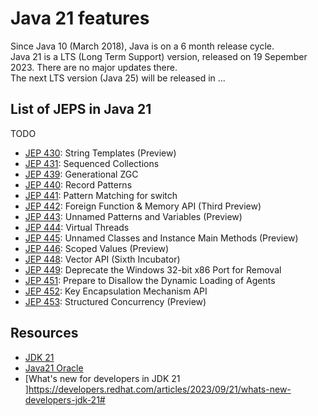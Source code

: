# Java 21 features
Since Java 10 (March 2018), Java is on a 6 month release cycle. </br>
Java 21 is a LTS (Long Term Support) version, released on 19 Sepember 2023. There are no major updates there.</br>
The next LTS version (Java 25) will be released in ...

## List of JEPS in Java 21
TODO
* [JEP 430](https://openjdk.org/jeps/430): String Templates (Preview)
* [JEP 431](https://openjdk.org/jeps/431): Sequenced Collections
* [JEP 439](https://openjdk.org/jeps/439): Generational ZGC
* [JEP 440](https://openjdk.org/jeps/440): Record Patterns
* [JEP 441](https://openjdk.org/jeps/441): Pattern Matching for switch
* [JEP 442](https://openjdk.org/jeps/442): Foreign Function & Memory API (Third Preview)
* [JEP 443](https://openjdk.org/jeps/443): Unnamed Patterns and Variables (Preview)
* [JEP 444](https://openjdk.org/jeps/444): Virtual Threads
* [JEP 445](https://openjdk.org/jeps/445): Unnamed Classes and Instance Main Methods (Preview)
* [JEP 446](https://openjdk.org/jeps/446): Scoped Values (Preview)
* [JEP 448](https://openjdk.org/jeps/448): Vector API (Sixth Incubator)
* [JEP 449](https://openjdk.org/jeps/449): Deprecate the Windows 32-bit x86 Port for Removal
* [JEP 451](https://openjdk.org/jeps/451): Prepare to Disallow the Dynamic Loading of Agents
* [JEP 452](https://openjdk.org/jeps/452): Key Encapsulation Mechanism API
* [JEP 453](https://openjdk.org/jeps/453): Structured Concurrency (Preview)

## Resources
* [JDK 21](https://openjdk.org/projects/jdk/21/)
* [Java21 Oracle](https://www.oracle.com/nl/java/technologies/downloads/#java21)
* [What's new for developers in JDK 21 ]https://developers.redhat.com/articles/2023/09/21/whats-new-developers-jdk-21#


